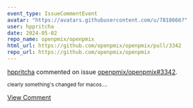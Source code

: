 ```yaml
---
event_type: IssueCommentEvent
avatar: "https://avatars.githubusercontent.com/u/7818666?"
user: hppritcha
date: 2024-05-02
repo_name: openpmix/openpmix
html_url: https://github.com/openpmix/openpmix/pull/3342
repo_url: https://github.com/openpmix/openpmix
---
```


<a href='https://github.com/hppritcha' target='_blank'>hppritcha</a> commented on issue <a href='https://github.com/openpmix/openpmix/pull/3342' target='_blank'>openpmix/openpmix#3342</a>.

<small>clearly something's changed for macos....</small>

<a href='https://github.com/openpmix/openpmix/pull/3342' target='_blank'>View Comment</a>